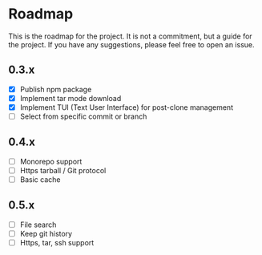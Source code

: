 # Roadmap

This is the roadmap for the project. It is not a commitment, but a guide for the project. If you have any suggestions, please feel free to open an issue.

## 0.3.x

- [x] Publish npm package
- [x] Implement tar mode download
- [x] Implement TUI (Text User Interface) for post-clone management
- [ ] Select from specific commit or branch

## 0.4.x

- [ ] Monorepo support
- [ ] Https tarball / Git protocol
- [ ] Basic cache

## 0.5.x

- [ ] File search
- [ ] Keep git history
- [ ] Https, tar, ssh support
